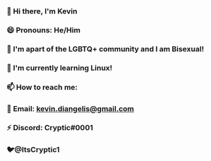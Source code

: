 ### 👋 Hi there, I'm Kevin 
### 😄 Pronouns: He/Him
### 🌈 I'm apart of the LGBTQ+ community and I am Bisexual!
### 🌱 I'm currently learning Linux!
### 📫 How to reach me:
### 📧 Email: kevin.diangelis@gmail.com
### ⚡ Discord: Cryptic#0001
### 🐦@ItsCryptic1
<!--
**ItsCryptic/ItsCryptic** is a ✨ _special_ ✨ repository because its `README.md` (this file) appears on your GitHub profile.

Here are some ideas to get you started:

- 🔭 I’m currently working on ...
- 🌱 I’m currently learning ...
- 👯 I’m looking to collaborate on ...
- 🤔 I’m looking for help with ...
- 💬 Ask me about ...
- 📫 How to reach me: ...
- 😄 Pronouns: ...
- ⚡ Fun fact: ...
-->
